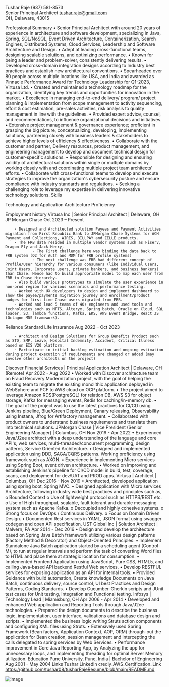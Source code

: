 Tushar Raje	(937) 581-8573	
Senior Principal Architect	tushar.raje@gmail.com	
OH, Delaware, 43015	 	
		 
 
Professional Summary
•  Senior Principal Architect with around 20 years of experience in architecture and software development, specializing in Java, Spring, SQL/NoSQL, Event Driven Architecture, Containerization, Search Engines, Distributed Systems, Cloud Services, Leadership and Software Architecture and Design.
•  Adept at leading cross-functional teams, designing scalable solutions, and optimizing performance.
•  Known for being a leader and problem-solver, consistently delivering results.
•  Developed cross-domain integration designs according to Industry best practices and establish new architectural conventions.
•  Spearheaded over 80 people across multiple locations like USA, and India and awarded as Pinnacle Performance Award   for Technology Leadership for Q1-2023, Virtusa Ltd. 
•  Created and maintained a technology roadmap for the organization, identifying key trends and opportunities for innovation in the market.
•  Excellence in managing end-to-end delivery/ program/ project planning & implementation from scope management to activity sequencing, effort & cost estimation, pre-sales activities, risk analysis to quality management in line with the guidelines. 
•  Provided expert advice, counsel, and recommendations, to influence organizational decisions and initiatives.
•  Extensive project management & governance experience; proficient in grasping the big picture, conceptualizing, developing, implementing solutions, partnering closely with business leaders & stakeholders to achieve higher levels of efficiency & effectiveness. 
•  Collaborate with the customer and partner, Delivery resources, product management, and engineering management to develop and document technical design for customer-specific solutions.
•  Responsible for designing and ensuring validity of architectural solutions within single or multiple domains by working closely with and coordinating multiple project team architects' efforts.
•  Collaborate with cross-functional teams to develop and execute strategies to improve the organization's cybersecurity posture and ensure compliance with industry standards and regulations.
•  Seeking a challenging role to leverage my expertise in delivering innovative technology solutions.
Skills



 
Technology and Application Architecture Proficiency

Employment history
Virtusa Inc | Senior Principal Architect | Delaware, OH 
JP Morgan Chase
Oct 2023 – Present
 
        · Designed and Architected solution Payees and Payment Activities migration from First Republic Bank to JPMorgan Chase Systems for ACH Payment and Collections, WIRES, BILLPAY and ZELLE products.
        · The FRB data resided in multiple vendor systems such as Fiserv, Dragon Fly and Jack Henry,
                · The First challenge here was binding the data back to FRB system (Q2 for Auth and MDM for FRB profile systems)
                · The next challenge was FRB had different concept of Profile/User hierarchy for various consumers (like Individual Users, Joint Users, Corporate users, private bankers, and business bankers) than Chase. Hence had to build appropriate model to map each user from FRB to Chase Hierarchy.
        · Also build various prototypes to simulate the user experience in non-prod region for various scenarios and performance testing.
        · Worked with UX developers to design and implement dashboard to show the payee/payments migration journey and enrollment/product nudges for first time Chase users migrated from FRB.
        · Worked and lead 5 teams of 40+ engineers and used tools and technologies such as MFTS, Alteryx, Spring batch, Oracle on Cloud, SQL loader, S3, lambda functions, Kafka, EKS, AWS Event Bridge, React JS (Octagon MDS framework).
                 
Reliance Standard Life Insurance
Aug 2022 – Oct 2023
         
        · Architect and Design Solutions for Group Benefits Product such as STD, SMP, Leave, Hospital Indemnity, Accident, Critical Illness based on EIS V20 platform.
        · Participate in initial backlog estimation and ongoing estimation during project execution if requirements are changed or added (may involve other architects on the project)
         
Discover Financial Services | Principal Application Architect | Delaware, OH (Remote)
Apr 2022 - Aug 2022
•  Worked with Discover architecture team on Fraud Recovery Modernization project, with the goal of helping the existing team to migrate the existing monolithic application deployed in WebSphere and PCF to AWS cloud on OCP platform.
•  The project aimed to leverage Amazon RDS(PostgreSQL) for relation DB, AWS S3 for object storage, Kafka for messaging events, Redis for caching/in-memory db.
•  The goal of the project was to use the latest practices for CI/CD using Jenkins pipeline, Blue/Green Deployment, Canary releasing, Observability using Instana, Jfrog for Artifactory management.
•  Collaborated with product owners to understand business requirements and translate them into technical solutions.
JPMorgan Chase | Vice President (Senior Engineering Manager) | Columbus, OH
Nov 2019 - Apr 2022
•  Experienced Java/J2ee architect with a deep understanding of the language and core API's, web services, multi-threaded/concurrent programming, design patterns, Service Oriented Architecture.
•  Designed and implemented application using DDD, SAGA/CQRS patterns. Working proficiency using framework such as AXON.
•  Experience in implementing Micro services using Spring Boot, event driven architecture.
•  Worked on improving and establishing Jenkins's pipeline for CI/CD model in build, test, coverage, scans, and deployment for dev/UAT and PROD apps.
Virtusa | Architect | Columbus, OH
Dec 2016 - Nov 2019
•  Architected, developed application using spring boot, Spring MVC.
•  Designed application with Micro services Architecture, following industry wide best practices and principles such as,
o Bounded Context
o Use of lightweight protocol such as HTTPS/REST etc.
o Use of High throughput, scalable, fault tolerant and durable messaging system such as Apache Kafka.
o Decoupled and highly cohesive systems.
o Strong focus on DevOps / Continuous Delivery.
o Focus on Domain Driven Design.
•  Documented Rest services in YAML, JSON format using swagger codegen and open API specification.
UST Global Inc | Solution Architect | Malvern, PA
Apr 2014 - Dec 2016
•  Design and develop the architecture based on Spring Java Batch framework utilizing various design patterns (Factory Method & Decorator) and Object-Oriented Principles.
•  Implement Standalone Java Batch application started by a scheduling agent (Control-M), to run at regular intervals and perform the task of converting Word files to HTML and place them at strategic location for consumption.
•  Implemented Frontend Application using JavaScript, Pure CSS, HTML5, and calling Java-based API backend Restful Web services.
•  Develop RESTFUL services for exposing application as an API for internal tools.
•  Provided Guidance with build automation, Create knowledge Documents on Java Batch, continuous delivery, source control, UI best Practices and Design Patterns, Coding Standards.
•  Develop Cucumber-Gherkin scripts and JUnit test cases for Unit testing, Integration and Functional testing.
Infosys | Technology Lead | Miamisburg, OH
Apr 2006 - Apr 2014
•  Developed and enhanced Web application and Reporting Tools through Java/J2ee technologies.
•  Prepared the design documents to describe the business logic, implementation, user interface, validations and database design and scripts.
•  Implemented the business logic writing Struts action components and configuring XML files using Struts.
•  Extensively used Spring Framework (Bean factory, Application Context, AOP, ORM) through-out the application for Bean creation, session management and intercepting the calls delegated to spring services by
Web Services.
•  Performance improvement in Core Java Reporting App, by Analyzing the app for unnecessary loops, and implementing threading for optimal Server Memory utilization.
Education
Pune University, Pune, India | Bachelor of Engineering
Aug 2001 - May 2004
Links
Tushar LinkedIn
credly_AWS_Certification_Link
https://github.com/tushar08/tusharRajeResume/blob/main/README.md
 
 
 
![image](https://github.com/tushar08/tusharRajeResume/assets/10714539/44a36845-86da-4f7e-a213-5397ccd61c76)
